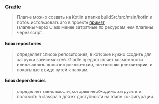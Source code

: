 ### Gradle
> Плагие можно создать на Kotlin в папке  buildSrc/src/main/kotlin и потом истользовать аго в проекте [примет](https://habr.com/ru/company/yota/blog/565440/)     
> Плагены через Class менее затратные по ресурсам чем плагены через script     

#### Блок repositories    
> определяет список репозиториев, в которые нужно сходить для загрузки зависимостей. Gradle предоставляет возможности использовать внешние репозитории, внутренние репозитории, и локальные в виде путей к папкам.    

#### Блок dependencies    
> определяет зависимости, которые необходимо загрузить и положить в classpath для их доступности на этапе конфигурации.
